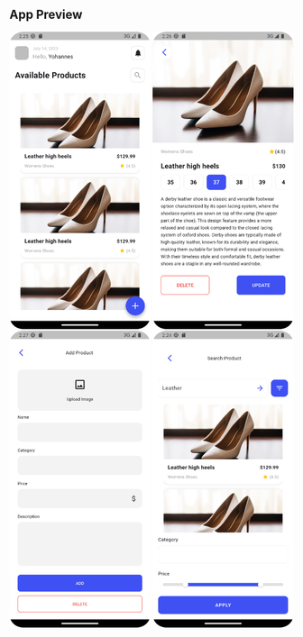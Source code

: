 <h2>App Preview</h2>

<img src="assets/images/home_page.png" width="250">
<img src="assets/images/detail_page.png" width="250">
<img src="assets/images/addupdate_page.png" width="250">
<img src="assets/images/search_page.png" width="250">


